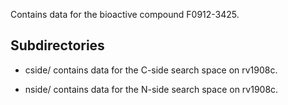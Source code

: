 Contains data for the bioactive compound F0912-3425.

## Subdirectories

- cside/ contains data for the C-side search space on rv1908c.

- nside/ contains data for the N-side search space on rv1908c.

